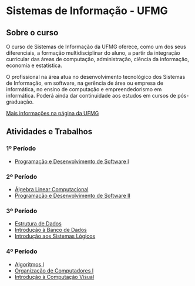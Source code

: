 # Sistemas de Informação - UFMG

## Sobre o curso

O curso de  Sistemas de Informação da UFMG oferece, como um dos seus diferenciais, a formação multidisciplinar do aluno, a partir da integração curricular das áreas de computação, administração, ciência da informação, economia e estatística.

O profissional na área atua no desenvolvimento tecnológico dos Sistemas de Informação, em software, na gerência de área ou empresa de informática, no ensino de computação e empreendedorismo em informática. Poderá ainda dar continuidade aos estudos em cursos de pós-graduação.

[Mais informações na página da UFMG](https://ufmg.br/cursos/graduacao/2358/91199)

## Atividades e Trabalhos

### 1º Período
- [Programação e Desenvolvimento de Software I](PDSI/pds1.md)

### 2º Período
- [Álgebra Linear Computacional](ALC/alc.md)
- [Programação e Desenvolvimento de Software II](PDSII/pds2.md)

### 3º Período
- [Estrutura de Dados](ED/ed.md)
- [Introdução à Banco de Dados](IBD/ibd.md)
- [Introdução aos Sistemas Lógicos](ISL/isl.md)

### 4º Período
- [Algoritmos I](ALGI/alg1.md)
- [Organização de Computadores I](OCI/oc1.md)
- [Introdução à Computação Visual](ICV/icv.md)
